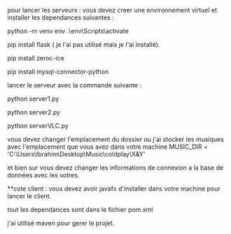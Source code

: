 pour lancer les serveurs :
vous devez creer une environnement virtuel et installer les dependances suivantes :

python -m venv env
.\env\Scripts\activate

pip install flask ( je l'ai pas utilisé mais je l'ai installé).

pip install zeroc-ice

pip install mysql-connector-python

lancer le serveur avec la commande suivante :

python server1.py 

python server2.py

python serverVLC.py



vous devez changer l'emplacement du dossier ou j'ai stocker les musiques avec l'emplacement que vous avez dans votre machine
    MUSIC_DIR = 'C:\\Users\\Ibrahim\\Desktop\\Music\\coldplay\\X&Y'

et bien sur vous devez changer les informations de connexion a la base de données avec les votres.



**cote client :
vous devez avoir javafx d'installer dans votre machine pour lancer le client.

tout les dependances sont dans le fichier pom.xml

j'ai utilisé maven pour gerer le projet.



